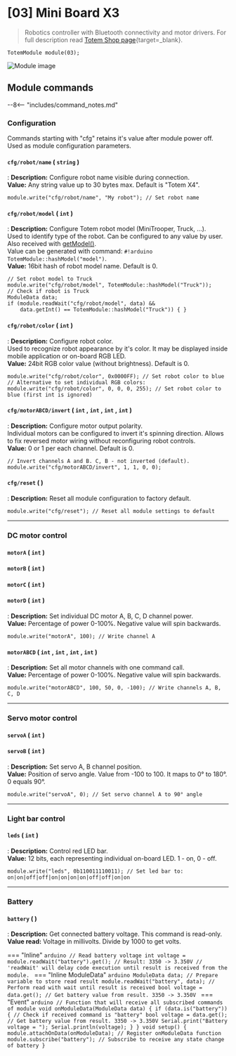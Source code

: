 # [03] Mini Board X3

> Robotics controller with Bluetooth connectivity and motor drivers. For full description read [Totem Shop page](https://totemmaker.net/product/x3-fbi-board-bluetooth-motor-controller/#tab-description){target=_blank}.

```arduino
TotemModule module(03);
```

![Module image](/assets/images/module_03.png)

## Module commands

--8<-- "includes/command_notes.md"

### Configuration

Commands starting with "cfg" retains it's value after module power off. Used as module configuration parameters.

#### `cfg/robot/name`&nbsp;( `string` )

: **Description:** Configure robot name visible during connection.  
**Value:** Any string value up to 30 bytes max. Default is "Totem X4".

```arduino
module.write("cfg/robot/name", "My robot"); // Set robot name
```

#### `cfg/robot/model`&nbsp;( `int` )

: **Description:** Configure Totem robot model (MiniTrooper, Truck, ...).  
Used to identify type of the robot. Can be configured to any value by user. Also received with [getModel()](/API/TotemRobot/#int-getmodel).  
Value can be generated with command: `#!arduino TotemModule::hashModel("model")`.  
**Value:** 16bit hash of robot model name. Default is 0.

```arduino
// Set robot model to Truck
module.write("cfg/robot/model", TotemModule::hashModel("Truck"));
// Check if robot is Truck
ModuleData data;
if (module.readWait("cfg/robot/model", data) &&
    data.getInt() == TotemModule::hashModel("Truck")) { }
```

#### `cfg/robot/color`&nbsp;( `int` )

: **Description:** Configure robot color.  
Used to recognize robot appearance by it's color. It may be displayed inside mobile application or on-board RGB LED.  
**Value:** 24bit RGB color value (without brightness). Default is 0.

```arduino
module.write("cfg/robot/color", 0x0000FF); // Set robot color to blue
// Alternative to set individual RGB colors:
module.write("cfg/robot/color", 0, 0, 0, 255); // Set robot color to blue (first int is ignored)
```

#### `cfg/motorABCD/invert`&nbsp;(&nbsp;`int`&nbsp;,&nbsp;`int`&nbsp;,&nbsp;`int`&nbsp;,&nbsp;`int`&nbsp;)

: **Description:** Configure motor output polarity.  
Individual motors can be configured to invert it's spinning direction. Allows to fix reversed motor wiring without reconfiguring robot controls.  
**Value:** 0 or 1 per each channel. Default is 0.

```arduino
// Invert channels A and B. C, B - not inverted (default).
module.write("cfg/motorABCD/invert", 1, 1, 0, 0);
```

#### `cfg/reset` ( )

: **Description:** Reset all module configuration to factory default.  

```arduino
module.write("cfg/reset"); // Reset all module settings to default
```

***

### DC motor control

#### `motorA` ( `int` )

#### `motorB` ( `int` )

#### `motorC` ( `int` )

#### `motorD` ( `int` )

: **Description:** Set individual DC motor A, B, C, D channel power.  
**Value:** Percentage of power 0-100%. Negative value will spin backwards.

```arduino
module.write("motorA", 100); // Write channel A
```

#### `motorABCD`&nbsp;(&nbsp;`int`&nbsp;,&nbsp;`int`&nbsp;,&nbsp;`int`&nbsp;,&nbsp;`int`&nbsp;)

: **Description:** Set all motor channels with one command call.  
**Value:** Percentage of power 0-100%. Negative value will spin backwards.

```arduino
module.write("motorABCD", 100, 50, 0, -100); // Write channels A, B, C, D
```

***

### Servo motor control

#### `servoA` ( `int` )

#### `servoB` ( `int` )

: **Description:** Set servo A, B channel position.  
**Value:** Position of servo angle. Value from -100 to 100. It maps to 0° to 180°. 0 equals 90°.

```arduino
module.write("servoA", 0); // Set servo channel A to 90° angle
```

***

### Light bar control

#### `leds` ( `int` )

: **Description:** Control red LED bar.  
**Value:** 12 bits, each representing individual on-board LED. 1 - on, 0 - off.
```arduino
module.write("leds", 0b110011110011); // Set led bar to: on|on|off|off|on|on|on|on|off|off|on|on
```

***

### Battery

#### `battery` ( )

: **Description:** Get connected battery voltage. This command is read-only.  
**Value read:** Voltage in millivolts. Divide by 1000 to get volts.

=== "Inline"
    ```arduino
    // Read battery voltage
    int voltage = module.readWait("battery").get(); // Result: 3350 -> 3.350V
    // 'readWait' will delay code execution until result is received from the module.
    ```
=== "Inline ModuleData"
    ```arduino
    ModuleData data; // Prepare variable to store read result
    module.readWait("battery", data); // Perform read with wait until result is received
    bool voltage = data.get(); // Get battery value from result. 3350 -> 3.350V
    ```
=== "Event"
    ```arduino
    // Function that will receive all subscribed commands of module
    void onModuleData(ModuleData data) {
        if (data.is("battery")) { // Check if received command is "battery"
            bool voltage = data.get(); // Get battery value from result. 3350 -> 3.350V
            Serial.print("Battery voltage = ");
            Serial.println(voltage);
        }
    }
    void setup() {
        module.attachOnData(onModuleData); // Register onModuleData function
        module.subscribe("battery"); // Subscribe to receive any state change of battery
    }
    ```